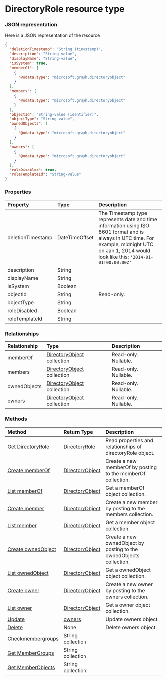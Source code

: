 # DirectoryRole resource type



### JSON representation

Here is a JSON representation of the resource

<!-- {
  "blockType": "resource",
  "optionalProperties": [
    "memberOf",
    "members",
    "ownedObjects",
    "owners"
  ],
  "@odata.type": "microsoft.graph.directoryrole"
}-->

```json
{
  "deletionTimestamp": "String (timestamp)",
  "description": "String-value",
  "displayName": "String-value",
  "isSystem": true,
  "memberOf": [
    {
      "@odata.type": "microsoft.graph.directoryobject"
    }
  ],
  "members": [
    {
      "@odata.type": "microsoft.graph.directoryobject"
    }
  ],
  "objectId": "String-value (identifier)",
  "objectType": "String-value",
  "ownedObjects": [
    {
      "@odata.type": "microsoft.graph.directoryobject"
    }
  ],
  "owners": [
    {
      "@odata.type": "microsoft.graph.directoryobject"
    }
  ],
  "roleDisabled": true,
  "roleTemplateId": "String-value"
}

```
### Properties
| Property	   | Type	|Description|
|:---------------|:--------|:----------|
|deletionTimestamp|DateTimeOffset|The Timestamp type represents date and time information using ISO 8601 format and is always in UTC time. For example, midnight UTC on Jan 1, 2014 would look like this: `'2014-01-01T00:00:00Z'`|
|description|String||
|displayName|String||
|isSystem|Boolean||
|objectId|String| Read-only.|
|objectType|String||
|roleDisabled|Boolean||
|roleTemplateId|String||

### Relationships
| Relationship | Type	|Description|
|:---------------|:--------|:----------|
|memberOf|[DirectoryObject](directoryobject.md) collection| Read-only. Nullable.|
|members|[DirectoryObject](directoryobject.md) collection| Read-only. Nullable.|
|ownedObjects|[DirectoryObject](directoryobject.md) collection| Read-only. Nullable.|
|owners|[DirectoryObject](directoryobject.md) collection| Read-only. Nullable.|

### Methods

| Method		   | Return Type	|Description|
|:---------------|:--------|:----------|
|[Get DirectoryRole](../api/directoryrole_get.md) | [DirectoryRole](directoryrole.md) |Read properties and relationships of directoryRole object.|
|[Create memberOf](../api/directoryrole_post_memberof.md) |[DirectoryObject](directoryobject.md)| Create a new memberOf by posting to the memberOf collection.|
|[List memberOf](../api/directoryobject_list.md) |[DirectoryObject](directoryobject.md)| Get a memberOf object collection.|
|[Create member](../api/memberof_post_members.md) |[DirectoryObject](directoryobject.md)| Create a new member by posting to the members collection.|
|[List member](../api/directoryobject_list.md) |[DirectoryObject](directoryobject.md)| Get a member object collection.|
|[Create ownedObject](../api/members_post_ownedobjects.md) |[DirectoryObject](directoryobject.md)| Create a new ownedObject by posting to the ownedObjects collection.|
|[List ownedObject](../api/directoryobject_list.md) |[DirectoryObject](directoryobject.md)| Get a ownedObject object collection.|
|[Create owner](../api/ownedobjects_post_owners.md) |[DirectoryObject](directoryobject.md)| Create a new owner by posting to the owners collection.|
|[List owner](../api/directoryobject_list.md) |[DirectoryObject](directoryobject.md)| Get a owner object collection.|
|[Update](../api/owners_update.md) | [owners](owners.md)	|Update owners object. |
|[Delete](../api/owners_delete.md) | None |Delete owners object. |
|[Checkmembergroups](../api/owners_checkmembergroups.md)|String collection||
|[Get MemberGroups](../api/owners_getmembergroups.md)|String collection||
|[Get MemberObjects](../api/owners_getmemberobjects.md)|String collection||

<!-- uuid: 1ec6c637-d5ce-4c7c-8510-60a02b97903c
2015-10-25 13:14:09 UTC -->
<!-- {
  "type": "#page.annotation",
  "description": "owners resource",
  "keywords": "",
  "section": "documentation",
  "tocPath": ""
}-->